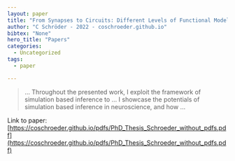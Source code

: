 ```yaml
---
layout: paper
title: "From Synapses to Circuits: Different Levels of Functional Modeling of the Retina"
author: "C Schröder - 2022 - coschroeder.github.io"
bibtex: "None"
hero_title: "Papers"
categories:
  - Uncategorized
tags:
  - paper

---
```

>… Throughout the presented work, I exploit the framework of simulation based inference to … I showcase the potentials of simulation based inference in neuroscience, and how …

Link to paper: [https://coschroeder.github.io/pdfs/PhD_Thesis_Schroeder_without_pdfs.pdf](https://coschroeder.github.io/pdfs/PhD_Thesis_Schroeder_without_pdfs.pdf)



